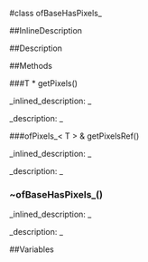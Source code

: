 #class ofBaseHasPixels_


<!--
_visible: True_
_advanced: True_
_istemplated: True_
-->

##InlineDescription






##Description





##Methods



###T * getPixels()

<!--
_syntax: getPixels()_
_name: getPixels_
_returns: T *_
_returns_description: _
_parameters: _
_access: public_
_version_started: 006_
_version_deprecated: _
_summary: _
_constant: False_
_static: False_
_visible: True_
_advanced: False_
-->

_inlined_description: _








_description: _








<!----------------------------------------------------------------------------->

###ofPixels_< T > & getPixelsRef()

<!--
_syntax: getPixelsRef()_
_name: getPixelsRef_
_returns: ofPixels_< T > &_
_returns_description: _
_parameters: _
_access: public_
_version_started: 007_
_version_deprecated: _
_summary: _
_constant: False_
_static: False_
_visible: True_
_advanced: False_
-->

_inlined_description: _








_description: _








<!----------------------------------------------------------------------------->

### ~ofBaseHasPixels_()

<!--
_syntax: ~ofBaseHasPixels_()_
_name: ~ofBaseHasPixels__
_returns: _
_returns_description: _
_parameters: _
_access: public_
_version_started: 007_
_version_deprecated: _
_summary: _
_constant: False_
_static: False_
_visible: True_
_advanced: False_
-->

_inlined_description: _








_description: _








<!----------------------------------------------------------------------------->

##Variables



